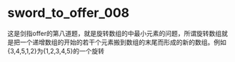 # sword_to_offer_008
这是剑指offer的第八道题，就是旋转数组的中最小元素的问题，所谓旋转数组就是把一个递增数组的开始的若干个元素搬到数组的末尾而形成的新的数组。例如{3,4,5,1,2}为{1,2,3,4,5}的一个旋转
